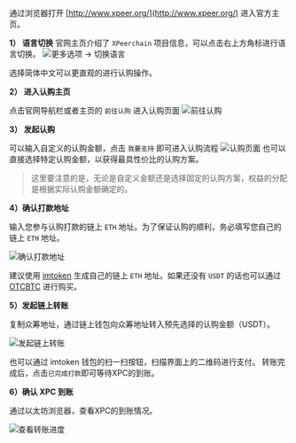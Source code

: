 通过浏览器打开 [http://www.xpeer.org/](http://www.xpeer.org/) 进入官方主页。

**1） 语言切换**
官网主页介绍了 `XPeerchain` 项目信息，可以点击右上方角标进行语言切换。
![更多选项 -> 切换语言](asset/images/fundraising_1.png)

选择简体中文可以更直观的进行认购操作。

**2） 进入认购主页**

点击官网导航栏或者主页的 `前往认购` 进入认购页面
![前往认购](asset/images/fundraising_2.png)

**3） 发起认购**

可以输入自定义的认购金额，点击 `我要支持` 即可进入认购流程
![认购页面](asset/images/fundraising_3.png)
也可以直接选择特定认购金额，以获得最具性价比的认购方案。

> 这里要注意的是，无论是自定义金额还是选择固定的认购方案，权益的分配是根据实际认购金额确定的。

**4）确认打款地址**

输入您参与认购打款的链上 `ETH` 地址。为了保证认购的顺利，务必填写您自己的链上 `ETH` 地址。

![确认打款地址](asset/images/fundraising_4.png)

建议使用 [imtoken](https://token.im/download) 生成自己的链上 `ETH` 地址。如果还没有 `USDT` 的话也可以通过 [OTCBTC](https://zhuanlan.zhihu.com/p/73078067) 进行购买。

**5）发起链上转账**

复制众筹地址，通过链上钱包向众筹地址转入预先选择的认购金额（USDT）。

![发起链上转账](asset/images/fundraising_5.png)

也可以通过 imtoken 钱包的扫一扫按钮，扫描界面上的二维码进行支付。
转账完成后，点击`已完成打款`即可等待XPC的到账。

**6）确认 XPC 到账**

通过以太坊浏览器，查看XPC的到账情况。

![查看转账进度](asset/images/fundraising_6.png)
